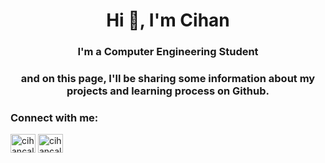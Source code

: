 <h1 align="center">Hi 👋, I'm Cihan</h1>
<h3 align="center">I'm a Computer Engineering Student</h3>
<h3 align="center">and on this page, I'll be sharing some information about my projects and learning process on Github.</h3>


<h3 align="left">Connect with me:</h3>
<p align="left">
<a href="https://linkedin.com/in/cihancalman" target="blank"><img align="center" src="https://raw.githubusercontent.com/rahuldkjain/github-profile-readme-generator/master/src/images/icons/Social/linked-in-alt.svg" alt="cihancalman" height="30" width="40" /></a>
<a href="https://instagram.com/cihancalman" target="blank"><img align="center" src="https://raw.githubusercontent.com/rahuldkjain/github-profile-readme-generator/master/src/images/icons/Social/instagram.svg" alt="cihancalman" height="30" width="40" /></a>
</p>

